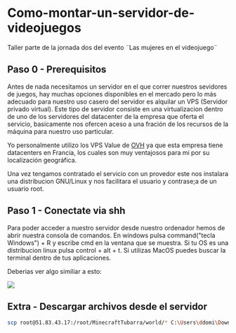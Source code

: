 # Como-montar-un-servidor-de-videojuegos
Taller parte de la jornada dos del evento ¨Las mujeres en el videojuego¨

## Paso 0 - Prerequisitos

Antes de nada necesitamos un servidor en el que correr nuestros sevidores de juegos, hay muchas opciones disponibles en el mercado pero lo más adecuado para nuestro uso casero del servidor es alquilar un VPS (Servidor privado virtual). Este tipo de servidor consiste en una virtualizacion dentro de uno de los servidores del datacenter de la empresa que oferta el servicio, basicamente nos ofercen aceso a una fración de los recursos de la máquina para nuestro uso particular. 

Yo personalmente utilizo los VPS Value de [OVH](https://www.ovhcloud.com/es-es/vps/?_gl=1*gttbzb*_gcl_aw*R0NMLjE2MjE0MzA4ODYuQ2owS0NRanc3cEtGQmhEVUFSSXNBRlVvTURiQnJqTF8xWmNsSThNZXFkQnplYTR1Qmc0U0FzRkJDLVluSnlhVXpyblJqYzJkRVBGaFRaMGFBbGN1RUFMd193Y0I.) ya que esta empresa tiene datacenters en Francia, los cuales son muy ventajosos para mi por su localización geográfica.

Una vez tengamos contratado el servicio con un provedor este nos instalara una distribucion GNU/Linux y nos facilitara el usuario y contrase;a de un usuario root.

## Paso 1 - Conectate via shh

Para poder acceder a nuestro servidor desde nuestro ordenador hemos de abrir nuestra consola de comandos. En windows pulsa command("tecla Windows") + R y escribe cmd en la ventana que se muestra. Si tu OS es una distribucion linux pulsa control + alt + t. Si utilizas MacOS puedes buscar la terminal dentro de tus aplicaciones.

Deberias ver algo similiar a esto:

<img src="https://upload.wikimedia.org/wikipedia/commons/b/b3/Command_Prompt_on_Windows_10_RTM.png"/>

## Extra - Descargar archivos desde el servidor

```bash
scp root@51.83.43.17:/root/MinecraftTubarra/world/* C:\Users\ddomi\Downloads
```
